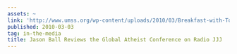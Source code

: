 ```yaml
---
assets: ~
link: 'http://www.umss.org/wp-content/uploads/2010/03/Breakfast-with-Tom-Alex.mp3 '
published: 2010-03-03
tag: in-the-media
title: Jason Ball Reviews the Global Atheist Conference on Radio JJJ
---
```

